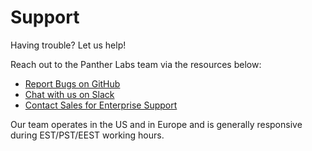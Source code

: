 # Support

Having trouble? Let us help!

Reach out to the Panther Labs team via the resources below:

* [Report Bugs on GitHub](https://github.com/panther-labs/panther/issues)
* [Chat with us on Slack](https://panther-labs-oss-slackin.herokuapp.com/)
* [Contact Sales for Enterprise Support](https://runpanther.io/request-a-demo/)

Our team operates in the US and in Europe and is generally responsive during EST/PST/EEST working hours.

